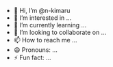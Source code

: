 - 👋 Hi, I’m @n-kimaru
- 👀 I’m interested in ...
- 🌱 I’m currently learning ...
- 💞️ I’m looking to collaborate on ...
- 📫 How to reach me ...
- 😄 Pronouns: ...
- ⚡ Fun fact: ...

<!---
n-kimaru/n-kimaru is a ✨ special ✨ repository because its `README.md` (this file) appears on your GitHub profile.
You can click the Preview link to take a look at your changes.
--->
